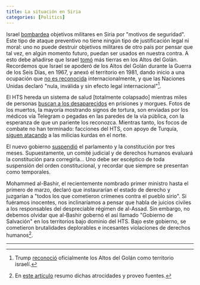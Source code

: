 ```yaml
---
title: La situación en Siria
categories: [Politics]
---
```


Israel [bombardea](https://www.reuters.com/world/middle-east/israeli-incursion-into-syria-reaches-25-km-southwest-damascus-security-sources-2024-12-10/) objetivos 
militares en Siria por "motivos de seguridad". Este tipo de ataque preventivo no tiene ningún tipo 
de justificación legal ni moral: uno no puede destruir objetivos militares de
otro país por pensar que tal vez, en algún momento futuro, puedan ser usados en
nuestra contra. A esto debe añadirse que Israel [tomó](https://www.aljazeera.com/news/2024/12/8/israel-seizes-buffer-zone-in-syrias-golan-heights-after-al-assad-falls) más tierras en los Altos del Golán.
Recordemos que Israel se apoderó de los Altos del Golán durante la Guerra de los Seis Días, en 1967, y anexó el territorio en 1981, 
dando inicio a una ocupación que
[no es reconocida](https://news.un.org/en/story/2024/12/1158086)
internacionalmente, y que las Naciones Unidas declaró 
"nula, inválida y sin efecto legal internacional"[^1].

El HTS hereda un sistema de salud [totalmente colapsado] mientras miles 
de personas [buscan a los desaparecidos](https://www.nytimes.com/2024/12/11/world/middleeast/syria-prisoners-dead.html) en prisiones y morgues. 
Fotos de los muertos, la mayoría mostrando signos de tortura, son enviadas por
los médicos vía Telegram o pegadas en las paredes de la vía pública, con la
esperanza de que un pariente los reconozca. Mientras tanto, los focos de combate 
no han terminado: facciones del HTS, con apoyo de Turquía, [siguen atacando](https://www.infobae.com/america/agencias/2024/12/08/los-rebeldes-sirios-respaldados-por-turquia-atacan-a-las-milicias-kurdas-en-el-norte-de-siria/) a las milicias kurdas en el norte. 

El nuevo gobierno [suspendió](https://www.france24.com/en/live-news/20241212-us-hoping-for-inclusive-transition-in-syria) el parlamento 
y la constitución por tres meses. Supuestamente,
un comité judicial y de derechos humanos evaluará 
la constitución para corregirla... Uno debe ser 
escéptico de toda suspensión del orden constitucional,
y recordar que siempre se presentan como temporales.

Mohammed al-Bashir, el recientemente nombrado primer ministro hasta el primero
de marzo, declaró que instaurarían el estado de derecho y juzgarían a "todos
los que cometieron crímenes contra el pueblo sirio". Si fuéramos inocentes, nos
inclinaríamos a pensar que habla de juicios civiles a los responsables del
despreciable régimen de al-Assad. Sin embargo, no debemos olvidar que al-Bashir
gobernó el así llamado "Gobierno de Salvación" en los territorios bajo dominio
del HTS. Bajo este gobierno, se cometieron brutalidades deplorables e
incesantes violaciones de derechos humanos[^2].












--- 

[^1]: Trump [reconoció](https://www.bbc.com/mundo/noticias-internacional-47423509) oficialmente los Altos del Golán como territorio israelí.
[^2]: En [este artículo](https://slopezpereyra.github.io/2024-12-08-WhoAreHTS/) resumo dichas atrocidades y proveo fuentes.
